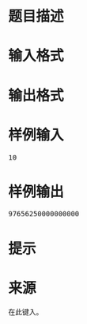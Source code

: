 

# 题目描述



# 输入格式



# 输出格式



# 样例输入


<pre>10</pre>

# 样例输出


<pre>97656250000000000</pre>

# 提示



# 来源


<p>
在此键入。
</p>
